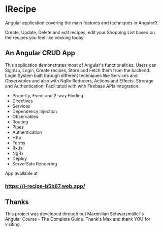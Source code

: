 # IRecipe

Angular application covering the main features and techniques in Angular9.

Create, Update, Delete and edit recipes, edit your Shopping List based on the recipes you feel like cooking today!

## An Angular CRUD App
This application demonstrates most of Angular's functionalities.
Users can SignUp, Login, Create recipes, Store and Fetch them from the backend.
Login System built through different techniques like Services and Observables and also with NgRx Reducers, Actions and Effects.
Strorage and Authentication: Facilitated with with Firebase APIs integration.

   * Property, Event and 2-way Binding
   * Directives
   * Services
   * Dependency Injection
   * Observables
   * Routing
   * Pipes
   * Authentication
   * Http
   * Forms
   * RxJs
   * NgRx
   * Deploy
   * ServerSide Rendering

App available at
### https://i-recipe-b5b67.web.app/

## Thanks

This project was developed through out Maximilian Schwarzmüller's Angular Course - The Complete Guide. Thank's Max and thank YOU for visiting.

